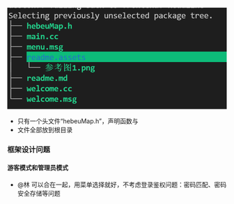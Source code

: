 ![image-20211212185252018](总体设计.assets/image-20211212185252018.png)

* 只有一个头文件“hebeuMap.h”，声明函数与
* 文件全部放到根目录



### 框架设计问题

#### 游客模式和管理员模式

* @林 可以合在一起，用菜单选择就好，不考虑登录鉴权问题：密码匹配、密码安全存储等问题
